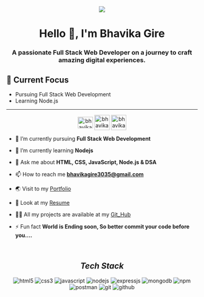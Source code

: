 <div align="center">
<img src="https://giphy.com/embed/hpXdHPfFI5wTABdDx9" />
</div>   
   
 
<h1 align="center">Hello 👋, I'm Bhavika Gire</h1>
<h3 align="center">A passionate Full Stack Web Developer on a journey to craft amazing digital experiences.</h3>

## 🌱 Current Focus

- Pursuing Full Stack Web Development
- Learning Node.js

<hr>
<p align="center">
    <a href="https://www.linkedin.com/in/bhavika-gire-998077209/" target="_blank"><img align="center"
             src="https://raw.githubusercontent.com/rahuldkjain/github-profile-readme-generator/master/src/images/icons/Social/linked-in-alt.svg"
            alt="bhavika" height="30" width="40" /></a>
    <a href="https://instagram.com/bhavikagire99?igshid=ZDdkNTZiNTM=" target="_open"><img align="center"
            src="https://raw.githubusercontent.com/rahuldkjain/github-profile-readme-generator/master/src/images/icons/Social/instagram.svg"
            alt="bhavika height="30" width="40" /></a>
          <a href="https://www.facebook.com/bhavika6girey?mibextid=ZbWKwL" target="_open"><img align="center"
            src="https://s.yimg.com/fz/api/res/1.2/SBnTtvtkyJXCCDtTnKcQUw--~C/YXBwaWQ9c3JjaGRkO2ZpPWZpdDtoPTI0MDtxPTgwO3c9MjQw/https://s.yimg.com/zb/imgv1/c165dc31-f7f7-35c4-8df4-cdd842798724/t_500x300"
            alt="bhavika height="30" width="40" /></a>
   
    
    
- 🔭 I’m currently pursuing **Full Stack Web Development**

- 🌱 I’m currently learning **Nodejs**

- 💬 Ask me about **HTML, CSS, JavaScript, Node.js & DSA**

- 📫 How to reach me **bhavikagire3035@gmail.com**

- 🌏 Visit to my <a href="https://bhavikagire.github.io/">Portfolio</a>

- 📃 Look at my  [Resume](https://drive.google.com/file/d/1Yab9WxL3qc7D62i2s-OT1X6mOgozI41s/view?usp=sharing)

- 👨‍💻 All my projects are available at my [Git_Hub](https://github.com/Bhavikagire)

- ⚡ Fun fact **World is Ending soon, So better commit your code before you....**



<br> 

<h2 align="center"><i>Tech Stack</i></h2>

<p align="center">
    <img src="https://img.shields.io/badge/HTML5-E34F26?style=for-the-badge&logo=html5&logoColor=white" alt="html5" />
    <img src="https://img.shields.io/badge/CSS3-1572B6?style=for-the-badge&logo=css3&logoColor=white" alt="css3" />
      <img src="https://img.shields.io/badge/JavaScript-323330?style=for-the-badge&logo=javascript&logoColor=F7DF1E"
        alt="javascript" />
    <img src="https://img.shields.io/badge/Node.js-339933?style=for-the-badge&logo=nodedotjs&logoColor=white"
        alt="nodejs" />
    <img src="https://img.shields.io/badge/Express.js-000000?style=for-the-badge&logo=express&logoColor=white"
        alt="expressjs" />
    <img src="https://img.shields.io/badge/MongoDB-4EA94B?style=for-the-badge&logo=mongodb&logoColor=white"
        alt="mongodb" />
    <img src="https://img.shields.io/badge/npm-CB3837?style=for-the-badge&logo=npm&logoColor=white" alt="npm" />
    <img src="https://img.shields.io/badge/Postman-FF6C37?style=for-the-badge&logo=Postman&logoColor=white"
        alt="postman" />
    <img src="https://img.shields.io/badge/Git-f44d27?style=for-the-badge&logo=git&logoColor=white" alt="git" />
    <img src="https://img.shields.io/badge/GitHub-100000?style=for-the-badge&logo=github&logoColor=white"
        alt="github" />
    
</p>


  <!-- deivder -->
  
 
  
